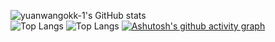 ![yuanwangokk-1's GitHub stats](https://github-readme-stats-ten-gilt.vercel.app/api?username=yuanwangokk-1&count_private=true&show_icons=true&theme=radical&include_all_commits=true)  
![Top Langs](https://github-readme-stats.vercel.app/api/top-langs/?username=yuanwangokk-1&layout=compact&hide=css,scss,shell,html&langs_count=8&show_icons=true&theme=radical)
![Top Langs](https://github-readme-stats.vercel.app/api/top-langs/?username=yuanwangokk-1)
[![Ashutosh's github activity graph](https://github-readme-activity-graph.vercel.app/graph?username=yuanwangokk-1)](https://github.com/yuanwangokk-1/github-readme-activity-graph)
